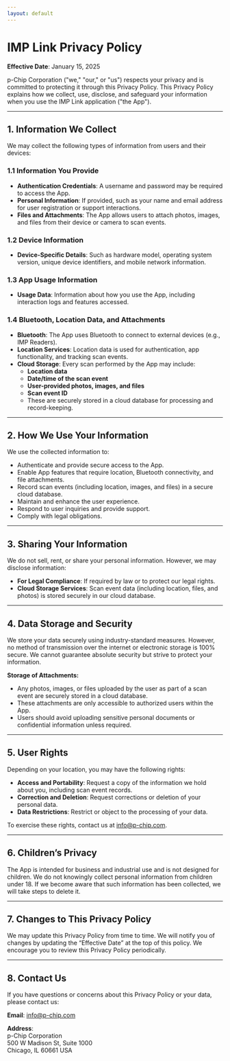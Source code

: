 ```yaml
---
layout: default
---
```


# IMP Link Privacy Policy

**Effective Date**: January 15, 2025

p-Chip Corporation ("we," "our," or "us") respects your privacy and is committed to protecting it through this Privacy Policy. This Privacy Policy explains how we collect, use, disclose, and safeguard your information when you use the IMP Link application ("the App").

---

## 1. Information We Collect

We may collect the following types of information from users and their devices:

### 1.1 Information You Provide
- **Authentication Credentials**: A username and password may be required to access the App.
- **Personal Information**: If provided, such as your name and email address for user registration or support interactions.
- **Files and Attachments**: The App allows users to attach photos, images, and files from their device or camera to scan events.

### 1.2 Device Information
- **Device-Specific Details**: Such as hardware model, operating system version, unique device identifiers, and mobile network information.

### 1.3 App Usage Information
- **Usage Data**: Information about how you use the App, including interaction logs and features accessed.

### 1.4 Bluetooth, Location Data, and Attachments
- **Bluetooth**: The App uses Bluetooth to connect to external devices (e.g., IMP Readers).
- **Location Services**: Location data is used for authentication, app functionality, and tracking scan events.
- **Cloud Storage**: Every scan performed by the App may include:
  - **Location data**
  - **Date/time of the scan event**
  - **User-provided photos, images, and files**
  - **Scan event ID**
  - These are securely stored in a cloud database for processing and record-keeping.

---

## 2. How We Use Your Information

We use the collected information to:
- Authenticate and provide secure access to the App.
- Enable App features that require location, Bluetooth connectivity, and file attachments.
- Record scan events (including location, images, and files) in a secure cloud database.
- Maintain and enhance the user experience.
- Respond to user inquiries and provide support.
- Comply with legal obligations.

---

## 3. Sharing Your Information

We do not sell, rent, or share your personal information. However, we may disclose information:
- **For Legal Compliance**: If required by law or to protect our legal rights.
- **Cloud Storage Services**: Scan event data (including location, files, and photos) is stored securely in our cloud database.

---

## 4. Data Storage and Security

We store your data securely using industry-standard measures. However, no method of transmission over the internet or electronic storage is 100% secure. We cannot guarantee absolute security but strive to protect your information.

**Storage of Attachments:**
- Any photos, images, or files uploaded by the user as part of a scan event are securely stored in a cloud database.
- These attachments are only accessible to authorized users within the App.
- Users should avoid uploading sensitive personal documents or confidential information unless required.

---

## 5. User Rights

Depending on your location, you may have the following rights:
- **Access and Portability**: Request a copy of the information we hold about you, including scan event records.
- **Correction and Deletion**: Request corrections or deletion of your personal data.
- **Data Restrictions**: Restrict or object to the processing of your data.

To exercise these rights, contact us at [info@p-chip.com](mailto:info@p-chip.com).

---

## 6. Children’s Privacy

The App is intended for business and industrial use and is not designed for children. We do not knowingly collect personal information from children under 18. If we become aware that such information has been collected, we will take steps to delete it.

---

## 7. Changes to This Privacy Policy

We may update this Privacy Policy from time to time. We will notify you of changes by updating the “Effective Date” at the top of this policy. We encourage you to review this Privacy Policy periodically.

---

## 8. Contact Us

If you have questions or concerns about this Privacy Policy or your data, please contact us:

**Email**: [info@p-chip.com](mailto:info@p-chip.com)

**Address**:  
p-Chip Corporation  
500 W Madison St, Suite 1000  
Chicago, IL 60661 USA
